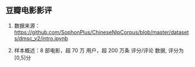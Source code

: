 ## 豆瓣电影影评

1. 数据来源：https://github.com/SophonPlus/ChineseNlpCorpus/blob/master/datasets/dmsc_v2/intro.ipynb

2. 样本概述：8 部电影，超 70 万 用户，超 200 万条 评分/评论 数据, 评分为[0,5]分
